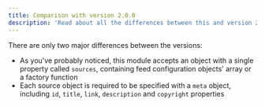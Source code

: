 ```yaml
---
title: Comparison with version 2.0.0
description: 'Read about all the differences between this and version 2.0.0 of this module'
---
```


There are only two major differences between the versions:

- As you've probably noticed, this module accepts an object with a single property called `sources`, containing feed configuration objects' array or a factory function 
- Each source object is required to be specified with a `meta` object, including `id`, `title`, `link`, `description` and `copyright` properties
